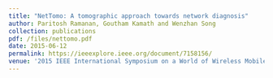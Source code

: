 ```yaml
---
title: "NetTomo: A tomographic approach towards network diagnosis"
author: Paritosh Ramanan, Goutham Kamath and Wenzhan Song
collection: publications
pdf: /files/nettomo.pdf
date: 2015-06-12
permalink: https://ieeexplore.ieee.org/document/7158156/
venue: '2015 IEEE International Symposium on a World of Wireless Mobile and Multimedia(WoWMoM), Boston USA'
---
```


